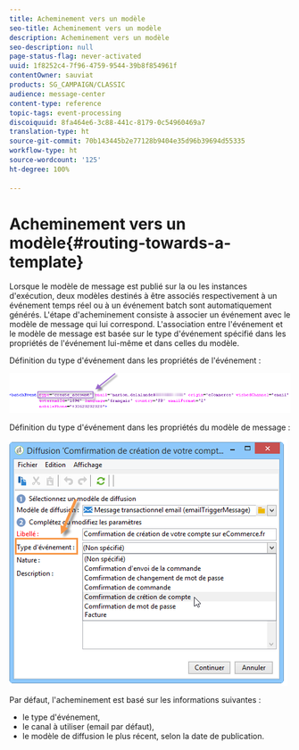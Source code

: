 ```yaml
---
title: Acheminement vers un modèle
seo-title: Acheminement vers un modèle
description: Acheminement vers un modèle
seo-description: null
page-status-flag: never-activated
uuid: 1f8252c4-7f96-4759-9544-39b8f854961f
contentOwner: sauviat
products: SG_CAMPAIGN/CLASSIC
audience: message-center
content-type: reference
topic-tags: event-processing
discoiquuid: 8fa464e6-3c88-441c-8179-0c54960469a7
translation-type: ht
source-git-commit: 70b143445b2e77128b9404e35d96b39694d55335
workflow-type: ht
source-wordcount: '125'
ht-degree: 100%

---
```



# Acheminement vers un modèle{#routing-towards-a-template}

Lorsque le modèle de message est publié sur la ou les instances d&#39;exécution, deux modèles destinés à être associés respectivement à un événement temps réel ou à un événement batch sont automatiquement générés. L&#39;étape d&#39;acheminement consiste à associer un événement avec le modèle de message qui lui correspond. L&#39;association entre l&#39;événement et le modèle de message est basée sur le type d&#39;événement spécifié dans les propriétés de l&#39;événement lui-même et dans celles du modèle.

Définition du type d&#39;événement dans les propriétés de l&#39;événement :

![](assets/messagecenter_event_type_001.png)

Définition du type d&#39;événement dans les propriétés du modèle de message :

![](assets/messagecenter_event_type_002.png)

Par défaut, l&#39;acheminement est basé sur les informations suivantes :

* le type d&#39;événement,
* le canal à utiliser (email par défaut),
* le modèle de diffusion le plus récent, selon la date de publication.

